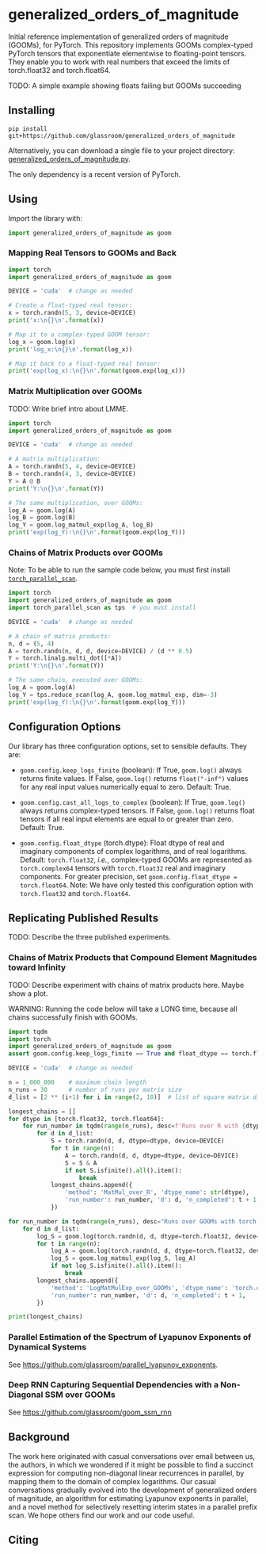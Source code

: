 # generalized_orders_of_magnitude

Initial reference implementation of generalized orders of magnitude (GOOMs), for PyTorch. This repository implements GOOMs complex-typed PyTorch tensors that exponentiate elementwise to floating-point tensors. They enable you to work with real numbers that exceed the limits of torch.float32 and torch.float64.

TODO: A simple example showing floats failing but GOOMs succeeding


## Installing

```
pip install git+https://github.com/glassroom/generalized_orders_of_magnitude
```

Alternatively, you can download a single file to your project directory: [generalized_orders_of_magnitude.py](generalized_orders_of_magnitude/generalized_orders_of_magnitude.py).

The only dependency is a recent version of PyTorch.


## Using

Import the library with:

```python
import generalized_orders_of_magnitude as goom
```

### Mapping Real Tensors to GOOMs and Back

```python
import torch
import generalized_orders_of_magnitude as goom

DEVICE = 'cuda'  # change as needed

# Create a float-typed real tensor:
x = torch.randn(5, 3, device=DEVICE)
print('x:\n{}\n'.format(x))

# Map it to a complex-typed GOOM tensor:
log_x = goom.log(x)
print('log_x:\n{}\n'.format(log_x))

# Map it back to a float-typed real tensor:
print('exp(log_x):\n{}\n'.format(goom.exp(log_x)))
```

### Matrix Multiplication over GOOMs

TODO: Write brief intro about LMME.

```python
import torch
import generalized_orders_of_magnitude as goom

DEVICE = 'cuda'  # change as needed

# A matrix multiplication:
A = torch.randn(5, 4, device=DEVICE)
B = torch.randn(4, 3, device=DEVICE)
Y = A @ B
print('Y:\n{}\n'.format(Y))

# The same multiplication, over GOOMs:
log_A = goom.log(A)
log_B = goom.log(B)
log_Y = goom.log_matmul_exp(log_A, log_B)
print('exp(log_Y):\n{}\n'.format(goom.exp(log_Y)))
```

### Chains of Matrix Products over GOOMs 

Note: To be able to run the sample code below, you must first install [`torch_parallel_scan`](https://github.com/glassroom/torch_parallel_scan/).

```python
import torch
import generalized_orders_of_magnitude as goom
import torch_parallel_scan as tps  # you must install

DEVICE = 'cuda'  # change as needed

# A chain of matrix products:
n, d = (5, 4)
A = torch.randn(n, d, d, device=DEVICE) / (d ** 0.5)
Y = torch.linalg.multi_dot([*A])
print('Y:\n{}\n'.format(Y))

# The same chain, executed over GOOMs:
log_A = goom.log(A)
log_Y = tps.reduce_scan(log_A, goom.log_matmul_exp, dim=-3)
print('exp(log_Y):\n{}\n'.format(goom.exp(log_Y)))
```

## Configuration Options

Our library has three configuration options, set to sensible defaults. They are:

* `goom.config.keep_logs_finite` (boolean): If True, `goom.log()` always returns finite values. If False, `goom.log()` returns `float("-inf")` values for any real input values numerically equal to zero. Default: True.

* `goom.config.cast_all_logs_to_complex` (boolean): If True, `goom.log()` always returns complex-typed tensors. If False, `goom.log()` returns float tensors if all real input elements are equal to or greater than zero. Default: True.

* `goom.config.float_dtype` (torch.dtype): Float dtype of real and imaginary components of complex logarithms, and of real logarithms. Default: `torch.float32`, _i.e._, complex-typed GOOMs are represented as `torch.complex64` tensors with `torch.float32` real and imaginary components. For greater precision, set `goom.config.float_dtype = torch.float64`. Note: We have only tested this configuration option with `torch.float32` and `torch.float64`.


## Replicating Published Results

TODO: Describe the three published experiments.

### Chains of Matrix Products that Compound Element Magnitudes toward Infinity

TODO: Describe experiment with chains of matrix products here. Maybe show a plot.

WARNING: Running the code below will take a LONG time, because all chains successfully finish with GOOMs.

```python
import tqdm
import torch
import generalized_orders_of_magnitude as goom
assert goom.config.keep_logs_finite == True and float_dtype == torch.float32

DEVICE = 'cuda'  # change as needed

n = 1_000_000    # maximum chain length
n_runs = 30      # number of runs per matrix size
d_list = [2 ** (i+1) for i in range(2, 10)]  # list of square matrix dims to try

longest_chains = []
for dtype in [torch.float32, torch.float64]:
    for run_number in tqdm(range(n_runs), desc=f'Runs over R with {dtype}'):
        for d in d_list:
            S = torch.randn(d, d, dtype=dtype, device=DEVICE)
            for t in range(n):
                A = torch.randn(d, d, dtype=dtype, device=DEVICE)
                S = S & A
                if not S.isfinite().all().item():
                    break
            longest_chains.append({
                'method': 'MatMul_over_R', 'dtype_name': str(dtype),
                'run_number': run_number, 'd': d, 'n_completed': t + 1,
            })

for run_number in tqdm(range(n_runs), desc="Runs over GOOMs with torch.complex64"):
    for d in d_list:
        log_S = goom.log(torch.randn(d, d, dtype=torch.float32, device=DEVICE))
        for t in range(n):
            log_A = goom.log(torch.randn(d, d, dtype=torch.float32, device=DEVICE))
            log_S = goom.log_matmul_exp(log_S, log_A)
            if not log_S.isfinite().all().item():
                break
        longest_chains.append({
            'method': 'LogMatMulExp_over_GOOMs', 'dtype_name': 'torch.complex64',
            'run_number': run_number, 'd': d, 'n_completed': t + 1,
        })

print(longest_chains)
```

### Parallel Estimation of the Spectrum of Lyapunov Exponents of Dynamical Systems

See https://github.com/glassroom/parallel_lyapunov_exponents.


### Deep RNN Capturing Sequential Dependencies with a Non-Diagonal SSM over GOOMs

See https://github.com/glassroom/goom_ssm_rnn


## Background

The work here originated with casual conversations over email between us, the authors, in which we wondered if it might be possible to find a succinct expression for computing non-diagonal linear recurrences in parallel, by mapping them to the domain of complex logarithms. Our casual conversations gradually evolved into the development of generalized orders of magnitude, an algorithm for estimating Lyapunov exponents in parallel, and a novel method for selectively resetting interim states in a parallel prefix scan. We hope others find our work and our code useful.


## Citing

